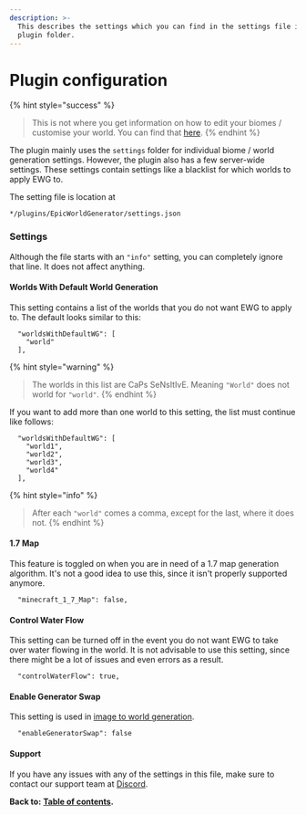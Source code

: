 ```yaml
---
description: >-
  This describes the settings which you can find in the settings file in your
  plugin folder.
---
```


# Plugin configuration

{% hint style="success" %}
> This is not where you get information on how to edit your biomes / customise your world. You can find that [here](https://docs.dynamic-bytes.com/beginner/world-configuration).
{% endhint %}

The plugin mainly uses the `settings` folder for individual biome / world generation settings. However, the plugin also has a few server-wide settings. These settings contain settings like a blacklist for which worlds to apply EWG to.

The setting file is location at

```text
*/plugins/EpicWorldGenerator/settings.json
```

### Settings

Although the file starts with an `"info"` setting, you can completely ignore that line. It does not affect anything.

#### Worlds With Default World Generation

This setting contains a list of the worlds that you do not want EWG to apply to. The default looks similar to this:

```text
  "worldsWithDefaultWG": [
    "world"
  ],
```

{% hint style="warning" %}
> The worlds in this list are CaPs SeNsItIvE. Meaning `"World"` does not world for `"world"`.
{% endhint %}

If you want to add more than one world to this setting, the list must continue like follows:

```text
  "worldsWithDefaultWG": [
    "world1",
    "world2",
    "world3",
    "world4"
  ],
```

{% hint style="info" %}
> After each `"world"` comes a comma, except for the last, where it does not.
{% endhint %}

#### 1.7 Map

This feature is toggled on when you are in need of a 1.7 map generation algorithm. It's not a good idea to use this, since it isn't properly supported anymore.

```text
  "minecraft_1_7_Map": false,
```

#### Control Water Flow

This setting can be turned off in the event you do not want EWG to take over water flowing in the world. It is not advisable to use this setting, since there might be a lot of issues and even errors as a result.

```text
  "controlWaterFlow": true,
```

#### Enable Generator Swap

This setting is used in [image to world generation](https://docs.dynamic-bytes.com/beginner/world-configuration/generate-world-from-image).

```text
  "enableGeneratorSwap": false
```

#### Support

If you have any issues with any of the settings in this file, make sure to contact our support team at [Discord](https://discord.gg/Jq3ecb3).

**Back to:** [**Table of contents**](https://docs.dynamic-bytes.com/table-of-contents)**.**

